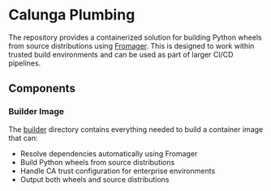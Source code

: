 # Calunga Plumbing

The repository provides a containerized solution for building Python wheels from source
distributions using [Fromager](https://github.com/python-wheel-build/fromager). This is designed to
work within trusted build environments and can be used as part of larger CI/CD pipelines.

## Components

### Builder Image

The [builder](./builder) directory contains everything needed to build a container image that can:

- Resolve dependencies automatically using Fromager
- Build Python wheels from source distributions
- Handle CA trust configuration for enterprise environments
- Output both wheels and source distributions
